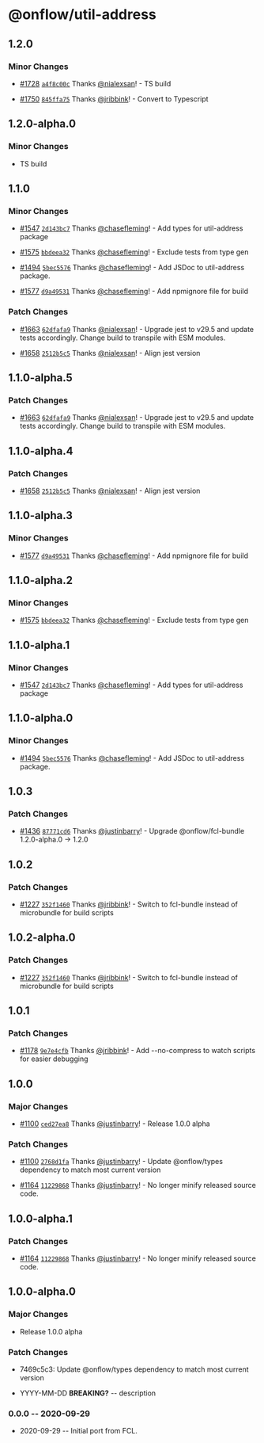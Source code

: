 # @onflow/util-address

## 1.2.0

### Minor Changes

- [#1728](https://github.com/onflow/fcl-js/pull/1728) [`a4f8c00c`](https://github.com/onflow/fcl-js/commit/a4f8c00c4cf292d3a4afac610dedbc89ff3affea) Thanks [@nialexsan](https://github.com/nialexsan)! - TS build

- [#1750](https://github.com/onflow/fcl-js/pull/1750) [`845ffa75`](https://github.com/onflow/fcl-js/commit/845ffa756e07188557d150cdb9ff7af59019a477) Thanks [@jribbink](https://github.com/jribbink)! - Convert to Typescript

## 1.2.0-alpha.0

### Minor Changes

- TS build

## 1.1.0

### Minor Changes

- [#1547](https://github.com/onflow/fcl-js/pull/1547) [`2d143bc7`](https://github.com/onflow/fcl-js/commit/2d143bc7b30f59e9f9289eee020cfaae74b4f4e1) Thanks [@chasefleming](https://github.com/chasefleming)! - Add types for util-address package

- [#1575](https://github.com/onflow/fcl-js/pull/1575) [`bbdeea32`](https://github.com/onflow/fcl-js/commit/bbdeea32f024d6eea4a74c94023e01688a38b6cb) Thanks [@chasefleming](https://github.com/chasefleming)! - Exclude tests from type gen

- [#1494](https://github.com/onflow/fcl-js/pull/1494) [`5bec5576`](https://github.com/onflow/fcl-js/commit/5bec5576a79809d0684411736e3f4c02b8051c22) Thanks [@chasefleming](https://github.com/chasefleming)! - Add JSDoc to util-address package.

- [#1577](https://github.com/onflow/fcl-js/pull/1577) [`d9a49531`](https://github.com/onflow/fcl-js/commit/d9a495316cd03ed0de99e0f01d1b8850a1f0eec4) Thanks [@chasefleming](https://github.com/chasefleming)! - Add npmignore file for build

### Patch Changes

- [#1663](https://github.com/onflow/fcl-js/pull/1663) [`62dfafa9`](https://github.com/onflow/fcl-js/commit/62dfafa9c7adc3933822b0d3171d6eb025f1719e) Thanks [@nialexsan](https://github.com/nialexsan)! - Upgrade jest to v29.5 and update tests accordingly. Change build to transpile with ESM modules.

- [#1658](https://github.com/onflow/fcl-js/pull/1658) [`2512b5c5`](https://github.com/onflow/fcl-js/commit/2512b5c53dff708fca97cd8afdbb1f4a46b2f106) Thanks [@nialexsan](https://github.com/nialexsan)! - Align jest version

## 1.1.0-alpha.5

### Patch Changes

- [#1663](https://github.com/onflow/fcl-js/pull/1663) [`62dfafa9`](https://github.com/onflow/fcl-js/commit/62dfafa9c7adc3933822b0d3171d6eb025f1719e) Thanks [@nialexsan](https://github.com/nialexsan)! - Upgrade jest to v29.5 and update tests accordingly. Change build to transpile with ESM modules.

## 1.1.0-alpha.4

### Patch Changes

- [#1658](https://github.com/onflow/fcl-js/pull/1658) [`2512b5c5`](https://github.com/onflow/fcl-js/commit/2512b5c53dff708fca97cd8afdbb1f4a46b2f106) Thanks [@nialexsan](https://github.com/nialexsan)! - Align jest version

## 1.1.0-alpha.3

### Minor Changes

- [#1577](https://github.com/onflow/fcl-js/pull/1577) [`d9a49531`](https://github.com/onflow/fcl-js/commit/d9a495316cd03ed0de99e0f01d1b8850a1f0eec4) Thanks [@chasefleming](https://github.com/chasefleming)! - Add npmignore file for build

## 1.1.0-alpha.2

### Minor Changes

- [#1575](https://github.com/onflow/fcl-js/pull/1575) [`bbdeea32`](https://github.com/onflow/fcl-js/commit/bbdeea32f024d6eea4a74c94023e01688a38b6cb) Thanks [@chasefleming](https://github.com/chasefleming)! - Exclude tests from type gen

## 1.1.0-alpha.1

### Minor Changes

- [#1547](https://github.com/onflow/fcl-js/pull/1547) [`2d143bc7`](https://github.com/onflow/fcl-js/commit/2d143bc7b30f59e9f9289eee020cfaae74b4f4e1) Thanks [@chasefleming](https://github.com/chasefleming)! - Add types for util-address package

## 1.1.0-alpha.0

### Minor Changes

- [#1494](https://github.com/onflow/fcl-js/pull/1494) [`5bec5576`](https://github.com/onflow/fcl-js/commit/5bec5576a79809d0684411736e3f4c02b8051c22) Thanks [@chasefleming](https://github.com/chasefleming)! - Add JSDoc to util-address package.

## 1.0.3

### Patch Changes

- [#1436](https://github.com/onflow/fcl-js/pull/1436) [`87771cd6`](https://github.com/onflow/fcl-js/commit/87771cd6db2cea13787502522a292e75ce43c4f0) Thanks [@justinbarry](https://github.com/justinbarry)! - Upgrade @onflow/fcl-bundle 1.2.0-alpha.0 -> 1.2.0

## 1.0.2

### Patch Changes

- [#1227](https://github.com/onflow/fcl-js/pull/1227) [`352f1460`](https://github.com/onflow/fcl-js/commit/352f1460a2f34d228a74fa4bbc6fcf6e68a968b6) Thanks [@jribbink](https://github.com/jribbink)! - Switch to fcl-bundle instead of microbundle for build scripts

## 1.0.2-alpha.0

### Patch Changes

- [#1227](https://github.com/onflow/fcl-js/pull/1227) [`352f1460`](https://github.com/onflow/fcl-js/commit/352f1460a2f34d228a74fa4bbc6fcf6e68a968b6) Thanks [@jribbink](https://github.com/jribbink)! - Switch to fcl-bundle instead of microbundle for build scripts

## 1.0.1

### Patch Changes

- [#1178](https://github.com/onflow/fcl-js/pull/1178) [`9e7e4cfb`](https://github.com/onflow/fcl-js/commit/9e7e4cfbc026765019653b0e891e63a2d789ceb4) Thanks [@jribbink](https://github.com/jribbink)! - Add --no-compress to watch scripts for easier debugging

## 1.0.0

### Major Changes

- [#1100](https://github.com/onflow/fcl-js/pull/1100) [`ced27ea8`](https://github.com/onflow/fcl-js/commit/ced27ea855988f02f1312c7b732aa107a410c854) Thanks [@justinbarry](https://github.com/justinbarry)! - Release 1.0.0 alpha

### Patch Changes

- [#1100](https://github.com/onflow/fcl-js/pull/1100) [`2768d1fa`](https://github.com/onflow/fcl-js/commit/2768d1fac5c74f7fc81cd0810fb7f30b68f8ab6d) Thanks [@justinbarry](https://github.com/justinbarry)! - Update @onflow/types dependency to match most current version

* [#1164](https://github.com/onflow/fcl-js/pull/1164) [`11229868`](https://github.com/onflow/fcl-js/commit/11229868cf916d204901f8bb3f76ee234e9152a8) Thanks [@justinbarry](https://github.com/justinbarry)! - No longer minify released source code.

## 1.0.0-alpha.1

### Patch Changes

- [#1164](https://github.com/onflow/fcl-js/pull/1164) [`11229868`](https://github.com/onflow/fcl-js/commit/11229868cf916d204901f8bb3f76ee234e9152a8) Thanks [@justinbarry](https://github.com/justinbarry)! - No longer minify released source code.

## 1.0.0-alpha.0

### Major Changes

- Release 1.0.0 alpha

### Patch Changes

- 7469c5c3: Update @onflow/types dependency to match most current version

- YYYY-MM-DD **BREAKING?** -- description

### 0.0.0 -- 2020-09-29

- 2020-09-29 -- Initial port from FCL.
